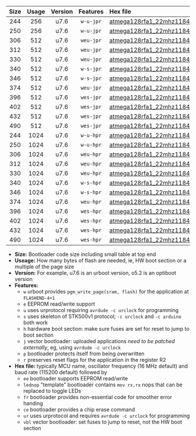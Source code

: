 |Size|Usage|Version|Features|Hex file|
|:-:|:-:|:-:|:-:|:--|
|244|256|u7.6|`w-u-jpr`|[atmega128rfa1_22mhz1184_230400bps_ur_vbl.hex](https://raw.githubusercontent.com/stefanrueger/urboot/main/bootloaders/atmega128rfa1/fcpu_22mhz1184/230400_bps/atmega128rfa1_22mhz1184_230400bps_ur_vbl.hex)|
|250|256|u7.6|`w-u-jpr`|[atmega128rfa1_22mhz1184_230400bps_lednop_ur_vbl.hex](https://raw.githubusercontent.com/stefanrueger/urboot/main/bootloaders/atmega128rfa1/fcpu_22mhz1184/230400_bps/atmega128rfa1_22mhz1184_230400bps_lednop_ur_vbl.hex)|
|306|512|u7.6|`weu-jpr`|[atmega128rfa1_22mhz1184_230400bps_ee_ur_vbl.hex](https://raw.githubusercontent.com/stefanrueger/urboot/main/bootloaders/atmega128rfa1/fcpu_22mhz1184/230400_bps/atmega128rfa1_22mhz1184_230400bps_ee_ur_vbl.hex)|
|312|512|u7.6|`weu-jpr`|[atmega128rfa1_22mhz1184_230400bps_ee_lednop_ur_vbl.hex](https://raw.githubusercontent.com/stefanrueger/urboot/main/bootloaders/atmega128rfa1/fcpu_22mhz1184/230400_bps/atmega128rfa1_22mhz1184_230400bps_ee_lednop_ur_vbl.hex)|
|330|512|u7.6|`weu-jpr`|[atmega128rfa1_22mhz1184_230400bps_ee_lednop_fr_ur_vbl.hex](https://raw.githubusercontent.com/stefanrueger/urboot/main/bootloaders/atmega128rfa1/fcpu_22mhz1184/230400_bps/atmega128rfa1_22mhz1184_230400bps_ee_lednop_fr_ur_vbl.hex)|
|340|512|u7.6|`w-s-jpr`|[atmega128rfa1_22mhz1184_230400bps_vbl.hex](https://raw.githubusercontent.com/stefanrueger/urboot/main/bootloaders/atmega128rfa1/fcpu_22mhz1184/230400_bps/atmega128rfa1_22mhz1184_230400bps_vbl.hex)|
|346|512|u7.6|`w-s-jpr`|[atmega128rfa1_22mhz1184_230400bps_lednop_vbl.hex](https://raw.githubusercontent.com/stefanrueger/urboot/main/bootloaders/atmega128rfa1/fcpu_22mhz1184/230400_bps/atmega128rfa1_22mhz1184_230400bps_lednop_vbl.hex)|
|374|512|u7.6|`weu-jpr`|[atmega128rfa1_22mhz1184_230400bps_ee_lednop_fr_ce_ur_vbl.hex](https://raw.githubusercontent.com/stefanrueger/urboot/main/bootloaders/atmega128rfa1/fcpu_22mhz1184/230400_bps/atmega128rfa1_22mhz1184_230400bps_ee_lednop_fr_ce_ur_vbl.hex)|
|396|512|u7.6|`wes-jpr`|[atmega128rfa1_22mhz1184_230400bps_ee_vbl.hex](https://raw.githubusercontent.com/stefanrueger/urboot/main/bootloaders/atmega128rfa1/fcpu_22mhz1184/230400_bps/atmega128rfa1_22mhz1184_230400bps_ee_vbl.hex)|
|402|512|u7.6|`wes-jpr`|[atmega128rfa1_22mhz1184_230400bps_ee_lednop_vbl.hex](https://raw.githubusercontent.com/stefanrueger/urboot/main/bootloaders/atmega128rfa1/fcpu_22mhz1184/230400_bps/atmega128rfa1_22mhz1184_230400bps_ee_lednop_vbl.hex)|
|432|512|u7.6|`wes-jpr`|[atmega128rfa1_22mhz1184_230400bps_ee_lednop_fr_vbl.hex](https://raw.githubusercontent.com/stefanrueger/urboot/main/bootloaders/atmega128rfa1/fcpu_22mhz1184/230400_bps/atmega128rfa1_22mhz1184_230400bps_ee_lednop_fr_vbl.hex)|
|490|512|u7.6|`wes-jpr`|[atmega128rfa1_22mhz1184_230400bps_ee_lednop_fr_ce_vbl.hex](https://raw.githubusercontent.com/stefanrueger/urboot/main/bootloaders/atmega128rfa1/fcpu_22mhz1184/230400_bps/atmega128rfa1_22mhz1184_230400bps_ee_lednop_fr_ce_vbl.hex)|
|244|1024|u7.6|`w-u-hpr`|[atmega128rfa1_22mhz1184_230400bps_ur.hex](https://raw.githubusercontent.com/stefanrueger/urboot/main/bootloaders/atmega128rfa1/fcpu_22mhz1184/230400_bps/atmega128rfa1_22mhz1184_230400bps_ur.hex)|
|250|1024|u7.6|`w-u-hpr`|[atmega128rfa1_22mhz1184_230400bps_lednop_ur.hex](https://raw.githubusercontent.com/stefanrueger/urboot/main/bootloaders/atmega128rfa1/fcpu_22mhz1184/230400_bps/atmega128rfa1_22mhz1184_230400bps_lednop_ur.hex)|
|306|1024|u7.6|`weu-hpr`|[atmega128rfa1_22mhz1184_230400bps_ee_ur.hex](https://raw.githubusercontent.com/stefanrueger/urboot/main/bootloaders/atmega128rfa1/fcpu_22mhz1184/230400_bps/atmega128rfa1_22mhz1184_230400bps_ee_ur.hex)|
|312|1024|u7.6|`weu-hpr`|[atmega128rfa1_22mhz1184_230400bps_ee_lednop_ur.hex](https://raw.githubusercontent.com/stefanrueger/urboot/main/bootloaders/atmega128rfa1/fcpu_22mhz1184/230400_bps/atmega128rfa1_22mhz1184_230400bps_ee_lednop_ur.hex)|
|330|1024|u7.6|`weu-hpr`|[atmega128rfa1_22mhz1184_230400bps_ee_lednop_fr_ur.hex](https://raw.githubusercontent.com/stefanrueger/urboot/main/bootloaders/atmega128rfa1/fcpu_22mhz1184/230400_bps/atmega128rfa1_22mhz1184_230400bps_ee_lednop_fr_ur.hex)|
|340|1024|u7.6|`w-s-hpr`|[atmega128rfa1_22mhz1184_230400bps.hex](https://raw.githubusercontent.com/stefanrueger/urboot/main/bootloaders/atmega128rfa1/fcpu_22mhz1184/230400_bps/atmega128rfa1_22mhz1184_230400bps.hex)|
|346|1024|u7.6|`w-s-hpr`|[atmega128rfa1_22mhz1184_230400bps_lednop.hex](https://raw.githubusercontent.com/stefanrueger/urboot/main/bootloaders/atmega128rfa1/fcpu_22mhz1184/230400_bps/atmega128rfa1_22mhz1184_230400bps_lednop.hex)|
|374|1024|u7.6|`weu-hpr`|[atmega128rfa1_22mhz1184_230400bps_ee_lednop_fr_ce_ur.hex](https://raw.githubusercontent.com/stefanrueger/urboot/main/bootloaders/atmega128rfa1/fcpu_22mhz1184/230400_bps/atmega128rfa1_22mhz1184_230400bps_ee_lednop_fr_ce_ur.hex)|
|396|1024|u7.6|`wes-hpr`|[atmega128rfa1_22mhz1184_230400bps_ee.hex](https://raw.githubusercontent.com/stefanrueger/urboot/main/bootloaders/atmega128rfa1/fcpu_22mhz1184/230400_bps/atmega128rfa1_22mhz1184_230400bps_ee.hex)|
|402|1024|u7.6|`wes-hpr`|[atmega128rfa1_22mhz1184_230400bps_ee_lednop.hex](https://raw.githubusercontent.com/stefanrueger/urboot/main/bootloaders/atmega128rfa1/fcpu_22mhz1184/230400_bps/atmega128rfa1_22mhz1184_230400bps_ee_lednop.hex)|
|432|1024|u7.6|`wes-hpr`|[atmega128rfa1_22mhz1184_230400bps_ee_lednop_fr.hex](https://raw.githubusercontent.com/stefanrueger/urboot/main/bootloaders/atmega128rfa1/fcpu_22mhz1184/230400_bps/atmega128rfa1_22mhz1184_230400bps_ee_lednop_fr.hex)|
|490|1024|u7.6|`wes-hpr`|[atmega128rfa1_22mhz1184_230400bps_ee_lednop_fr_ce.hex](https://raw.githubusercontent.com/stefanrueger/urboot/main/bootloaders/atmega128rfa1/fcpu_22mhz1184/230400_bps/atmega128rfa1_22mhz1184_230400bps_ee_lednop_fr_ce.hex)|

- **Size:** Bootloader code size including small table at top end
- **Useage:** How many bytes of flash are needed, ie, HW boot section or a multiple of the page size
- **Version:** For example, u7.6 is an urboot version, o5.2 is an optiboot version
- **Features:**
  + `w` urboot provides `pgm_write_page(sram, flash)` for the application at `FLASHEND-4+1`
  + `e` EEPROM read/write support
  + `u` uses urprotocol requiring `avrdude -c urclock` for programming
  + `s` uses skeleton of STK500v1 protocol; `-c urclock` and `-c arduino` both work
  + `h` hardware boot section: make sure fuses are set for reset to jump to boot section
  + `j` vector bootloader: uploaded applications *need to be patched externally*, eg, using `avrdude -c urclock`
  + `p` bootloader protects itself from being overwritten
  + `r` preserves reset flags for the application in the register R2
- **Hex file:** typically MCU name, oscillator frequency (16 MHz default) and baud rate (115200 default) followed by
  + `ee` bootloader supports EEPROM read/write
  + `lednop` "template" bootloader contains `mov rx,rx` nops that can be replaced to toggle LEDs
  + `fr` bootloader provides non-essential code for smoother error handing
  + `ce` bootloader provides a chip erase command
  + `ur` uses urprotocol and requires `avrdude -c urclock` for programming
  + `vbl` vector bootloader: set fuses to jump to reset, not the HW boot section
